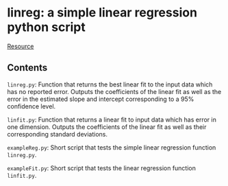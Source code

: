 # linreg: a simple linear regression python script

[Resource](https://en.wikipedia.org/wiki/Simple_linear_regression)

## Contents

`linreg.py`: Function that returns the best linear fit to the input data which has no reported error. Outputs the coefficients of the linear fit as well as the error in the estimated slope and intercept corresponding to a 95% confidence level.

`linfit.py`: Function that returns a linear fit to input data which has error in one dimension. Outputs the coefficients of the linear fit as well as their corresponding standard deviations.

`exampleReg.py`: Short script that tests the simple linear regression function `linreg.py`.

`exampleFit.py`: Short script that tests the linear regression function `linfit.py`.
